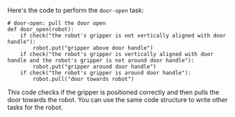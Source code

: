 Here's the code to perform the `door-open` task:

```
# door-open: pull the door open
def door_open(robot):
    if check("the robot's gripper is not vertically aligned with door handle"):
        robot.put("gripper above door handle")
    if check("the robot's gripper is vertically aligned with door handle and the robot's gripper is not around door handle"):
        robot.put("gripper around door handle")
    if check("the robot's gripper is around door handle"):
        robot.pull("door towards robot")
```

This code checks if the gripper is positioned correctly and then pulls the door towards the robot. You can use the same code structure to write other tasks for the robot.